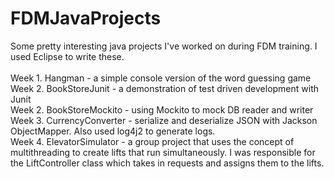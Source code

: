 # FDMJavaProjects
Some pretty interesting java projects I've worked on during FDM training. I used Eclipse to write these. <br/>
<br/>
Week 1. Hangman - a simple console version of the word guessing game <br/>
Week 2. BookStoreJunit - a demonstration of test driven development with Junit <br/>
Week 2. BookStoreMockito - using Mockito to mock DB reader and writer <br/>
Week 3. CurrencyConverter - serialize and deserialize JSON with Jackson ObjectMapper. Also used log4j2 to generate logs. <br/>
Week 4. ElevatorSimulator - a group project that uses the concept of multithreading to create lifts that run simultaneously. I was responsible for the LiftController class which takes in requests and assigns them to the lifts.

